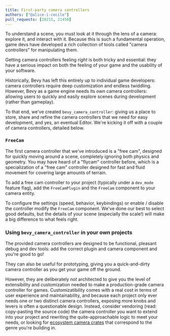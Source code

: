 ```yaml
---
title: First-party camera controllers
authors: ["@alice-i-cecile"]
pull_requests: [20215, 21450]
---
```


To understand a scene, you must look at it through the lens of a camera: explore it, and interact with it.
Because this is such a fundamental operation, game devs have developed a rich collection of tools
called "camera controllers" for manipulating them.

Getting camera controllers feeling *right* is both tricky and essential: they have a serious
impact on both the feeling of your game and the usability of your software.

Historically, Bevy has left this entirely up to individual game developers:
camera controllers require deep customization and endless twiddling.
However, Bevy as a game engine needs its *own* camera controllers:
allowing users to quickly and easily explore scenes during development (rather than gameplay).

To that end, we've created `bevy_camera_controller`: giving us a place to store, share and refine the camera controllers
that we need for easy development, and yes, an eventual Editor.
We're kicking it off with a couple of camera controllers, detailed below.

### `FreeCam`

The first camera controller that we've introduced is a "free cam", designed for quickly moving around a scene,
completely ignoring both physics and geometry.
You may have heard of a "flycam" controller before, which is a specialization of a "free cam" controller
designed for fast and fluid movement for covering large amounts of terrain.

To add a free cam controller to your project (typically under a `dev_mode` feature flag),
add the `FreeCamPlugin` and the `FreeCam` component to your camera entity.

To configure the settings (speed, behavior, keybindings) or enable / disable the controller modify the `FreeCam` component.
We've done our best to select good defaults, but the details of your scene (especially the scale!) will make a big
difference to what feels right.

### Using `bevy_camera_controller` in your own projects

The provided camera controllers are designed to be functional, pleasant debug and dev tools:
add the correct plugin and camera component and you're good to go!

They can also be useful for prototyping, giving you a quick-and-dirty camera controller
as you get your game off the ground.

However, they are deliberately *not* architected to give you the level of extensibility and customization
needed to make a production-grade camera controller for games.
Customizatibility comes with a real cost in terms of user experience and maintainability,
and because each project only ever needs one or two distinct camera controllers, exposing more knobs and levers is often a questionable design.
Instead, consider vendoring (read: copy-pasting the source code) the camera controller you want to extend
into your project and rewriting the quite-approachable logic to meet your needs,
or looking for [ecosystem camera crates](https://bevy.org/assets/#camera) that correspond to the genre you're building in.
